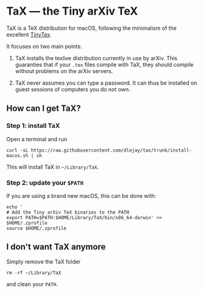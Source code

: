 # TaX — the Tiny arXiv TeX         

TaX is a TeX distribution for macOS,
following the minimalism of the excellent [TinyTex](https://github.com/yihui/tinytex).

It focuses on two main points:

1. TaX installs the texlive distribution currently in use by arXiv.
This guaranties that if your `.tex` files compile with TaX, they
should compile without problems on the arXiv servers.

2. TaX never assumes you can type a password.
It can thus be installed on guest sessions of computers you do not own.

## How can I get TaX?
### Step 1: install TaX
Open a terminal and run

```
curl -sL https://raw.githubusercontent.com/dlejay/tax/trunk/install-macos.sh | sh
```

This will install TaX in `~/Library/TaX`.

### Step 2: update your `$PATH`
If you are using a brand new macOS,
this can be done with:

```
echo '
# Add the Tiny arXiv TeX binaries to the PATH
export PATH=$PATH:$HOME/Library/TaX/bin/x86_64-darwin' >> $HOME/.zprofile
source $HOME/.zprofile
```

## I don't want TaX anymore
Simply remove the TaX folder
```
rm -rf ~/Library/TaX
```
and clean your `PATH`.
